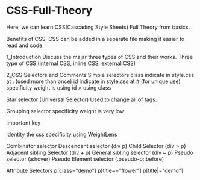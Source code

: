 # CSS-Full-Theory 
Here, we can learn CSS(Cascading Style Sheets) Full Theory from basics.

Benefits of CSS:
CSS can be added in a separate file making it easier to read and code.

1_Introduction
Discuss the majar three types of CSS and their works.
Three type of CSS (internal CSS, inline CSS, external CSS)

2_CSS Selectors and Comments
Simple selectors
class indicate in style.css at . (used more than once)
id indicate in style.css at # (for unique use)
specificity weight is using id > using class

Star selector (Universal Selector)
Used to change all of tags.

Grouping selector
specificity weight is very low

important key

identity the css specificity using WeightLens


Combinator selector
Descendant selector (div p)
Child Selector (div > p)
Adjacent sibling Selector (div + p)
General sibling selector (div ~ p)
Pseudo selector (a:hover)
Pseudo Element selector (.pseudo-p::before)

Attribute Selectors p[class="demo"]
p[title~="flower"]
p[title|="demo"]